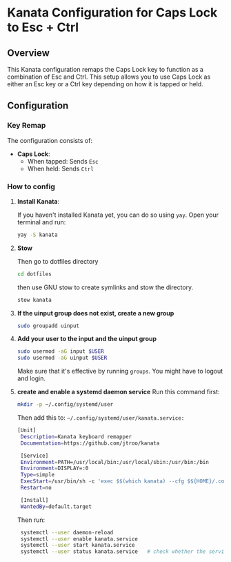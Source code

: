 # Kanata Configuration for Caps Lock to Esc + Ctrl

## Overview

This Kanata configuration remaps the Caps Lock key to function as a combination of Esc and Ctrl. This setup allows you to use Caps Lock as either an Esc key or a Ctrl key depending on how it is tapped or held.

## Configuration

### Key Remap

The configuration consists of:

- **Caps Lock**:
  - When tapped: Sends `Esc`
  - When held: Sends `Ctrl`

### How to config

1. **Install Kanata**:

   If you haven't installed Kanata yet, you can do so using `yay`. Open your terminal and run:
   
   ```bash
   yay -S kanata
   ```
2. **Stow**

   Then go to dotfiles directory
   ```bash
   cd dotfiles
   ```

   then use GNU stow to create symlinks and stow the directory.
   ```bash
   stow kanata    
   ```

3. **If the uinput group does not exist, create a new group**

    ```bash
    sudo groupadd uinput
    ```

4. **Add your user to the input and the uinput group**

    ```bash
    sudo usermod -aG input $USER
    sudo usermod -aG uinput $USER
    ```

    Make sure that it's effective by running `groups`. You might have to logout and login.

5. **create and enable a systemd daemon service**
    Run this command first:
    ```bash
    mkdir -p ~/.config/systemd/user
    ```
    Then add this to: `~/.config/systemd/user/kanata.service:`
   ```bash
   [Unit]
    Description=Kanata keyboard remapper
    Documentation=https://github.com/jtroo/kanata

    [Service]
    Environment=PATH=/usr/local/bin:/usr/local/sbin:/usr/bin:/bin
    Environment=DISPLAY=:0
    Type=simple
    ExecStart=/usr/bin/sh -c 'exec $$(which kanata) --cfg $${HOME}/.config/kanata/config.kbd'
    Restart=no

    [Install]
    WantedBy=default.target
   ```
   Then run:
   ```bash
    systemctl --user daemon-reload
    systemctl --user enable kanata.service
    systemctl --user start kanata.service
    systemctl --user status kanata.service   # check whether the service is running
   ```
